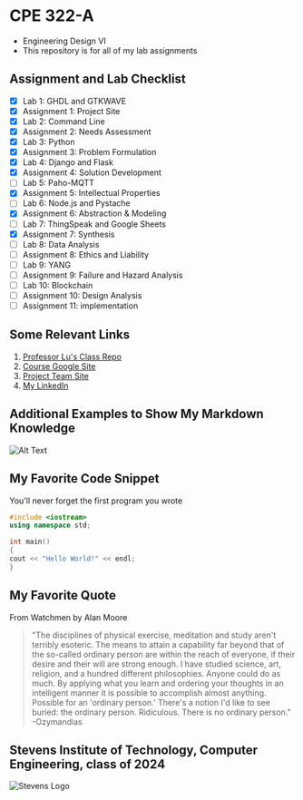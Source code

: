 # CPE 322-A

* Engineering Design VI
* This repository is for all of my lab assignments

## Assignment and Lab Checklist
- [x] Lab 1: GHDL and GTKWAVE
- [x] Assignment 1: Project Site
- [x] Lab 2: Command Line
- [x] Assignment 2: Needs Assessment
- [x] Lab 3: Python
- [x] Assignment 3: Problem Formulation
- [x] Lab 4: Django and Flask
- [x] Assignment 4: Solution Development
- [ ] Lab 5: Paho-MQTT
- [x] Assignment 5: Intellectual Properties
- [ ] Lab 6: Node.js and Pystache
- [x] Assignment 6: Abstraction & Modeling
- [ ] Lab 7: ThingSpeak and Google Sheets
- [x] Assignment 7: Synthesis
- [ ] Lab 8: Data Analysis
- [ ] Assignment 8: Ethics and Liability
- [ ] Lab 9: YANG
- [ ] Assignment 9: Failure and Hazard Analysis
- [ ] Lab 10: Blockchain
- [ ] Assignment 10: Design Analysis
- [ ] Assignment 11: implementation

## Some Relevant Links
1. [Professor Lu's Class Repo](https://github.com/jli198/iot)
2. [Course Google Site](https://sites.google.com/view/ece322)
3. [Project Team Site](https://sites.google.com/stevens.edu/cpe322-23s-proj13/)
4. [My LinkedIn](https://www.linkedin.com/in/angeltomasordonezretamar/)

## Additional Examples to Show My Markdown Knowledge

![Alt Text](https://media3.giphy.com/media/du3J3cXyzhj75IOgvA/giphy.gif?cid=ecf05e47prsace5t851332ycygpb28kg0s9z2g972aatg6gi&rid=giphy.gif&ct=g)

## My Favorite Code Snippet
You'll never forget the first program you wrote
~~~CPP
#include <iostream>
using namespace std;

int main()
{
cout << "Hello World!" << endl;
}
~~~

## My Favorite Quote
From Watchmen by Alan Moore
> "The disciplines of physical exercise, meditation and study aren't terribly esoteric. The means to attain a capability far beyond that of the so-called ordinary person are within the reach of everyone, if their desire and their will are strong enough. I have studied science, art, religion, and a hundred different philosophies. Anyone could do as much. By applying what you learn and ordering your thoughts in an intelligent manner it is possible to accomplish almost anything. Possible for an 'ordinary person.' There's a notion I'd like to see buried: the ordinary person. Ridiculous. There is no ordinary person." -Ozymandias

## Stevens Institute of Technology, Computer Engineering, class of 2024
![Stevens Logo](https://web.stevens.edu/news/newspoints/brand-logos/2020/Circular/Stevens-Circular-Logo-2020_RED.png)
